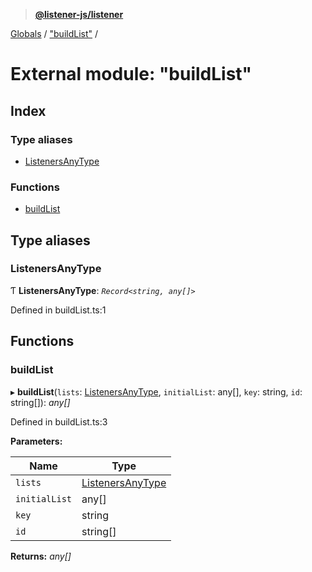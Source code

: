 > **[@listener-js/listener](../README.md)**

[Globals](../globals.md) / ["buildList"](_buildlist_.md) /

# External module: "buildList"

## Index

### Type aliases

* [ListenersAnyType](_buildlist_.md#listenersanytype)

### Functions

* [buildList](_buildlist_.md#buildlist)

## Type aliases

###  ListenersAnyType

Ƭ **ListenersAnyType**: *`Record<string, any[]>`*

Defined in buildList.ts:1

## Functions

###  buildList

▸ **buildList**(`lists`: [ListenersAnyType](_buildlist_.md#listenersanytype), `initialList`: any[], `key`: string, `id`: string[]): *any[]*

Defined in buildList.ts:3

**Parameters:**

Name | Type |
------ | ------ |
`lists` | [ListenersAnyType](_buildlist_.md#listenersanytype) |
`initialList` | any[] |
`key` | string |
`id` | string[] |

**Returns:** *any[]*
